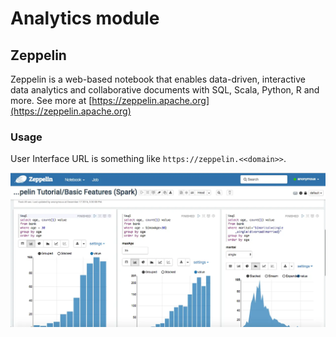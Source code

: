 # Analytics module

## Zeppelin
Zeppelin is a web-based notebook that enables data-driven, interactive data analytics and collaborative documents
with SQL, Scala, Python, R and more. See more at [https://zeppelin.apache.org](https://zeppelin.apache.org)

### Usage
User Interface URL is something like `https://zeppelin.<<domain>>`. 


![notebook](images/notebook.png)
